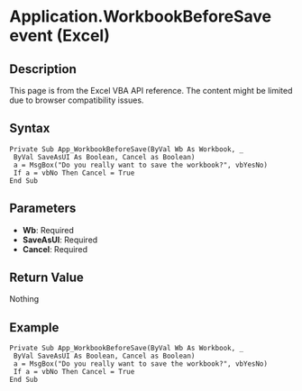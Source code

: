 # Application.WorkbookBeforeSave event (Excel)

## Description
This page is from the Excel VBA API reference. The content might be limited due to browser compatibility issues.

## Syntax
```vba
Private Sub App_WorkbookBeforeSave(ByVal Wb As Workbook, _ 
 ByVal SaveAsUI As Boolean, Cancel as Boolean) 
 a = MsgBox("Do you really want to save the workbook?", vbYesNo) 
 If a = vbNo Then Cancel = True 
End Sub
```

## Parameters
- **Wb**: Required
- **SaveAsUI**: Required
- **Cancel**: Required

## Return Value
Nothing

## Example
```vba
Private Sub App_WorkbookBeforeSave(ByVal Wb As Workbook, _ 
 ByVal SaveAsUI As Boolean, Cancel as Boolean) 
 a = MsgBox("Do you really want to save the workbook?", vbYesNo) 
 If a = vbNo Then Cancel = True 
End Sub
```

